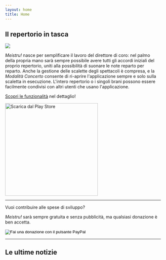 ```yaml
---
layout: home 
title: Home
---
```

## Il repertorio in tasca

<img src="/images/visualizza_brano_concerto.png" class="preview">

*Meistru!* nasce per semplificare il lavoro del direttore di coro: nel palmo della propria mano sarà sempre possibile avere tutti gli accordi iniziali del proprio repertorio, uniti alla possibilità di suonare le note reparto per reparto. Anche la gestione delle scalette degli spettacoli è compresa, e la *Modalità Concerto* consente di ri-aprire l'applicazione sempre e solo sulla scaletta in esecuzione. L'intero repertorio o i singoli brani possono essere facilmente condivisi con altri utenti che usano l'applicazione.

[Scopri le funzionalità](/features) nel dettaglio!

[<img src="/images/google-play-badge.png" width="300" alt="Scarica dal Play Store">](https://play.google.com/store/apps/details?id=click.belinde.meistru)

---
Vuoi contribuire alle spese di sviluppo?

*Meistru!* sarà sempre gratuita e senza pubblicità, ma qualsiasi donazione è ben accetta.

<form action="https://www.paypal.com/donate" method="post" target="_top">
<input type="hidden" name="business" value="GRT84BENQSPSG" />
<input type="hidden" name="no_recurring" value="0" />
<input type="hidden" name="item_name" value="Aiutami a sostenere le spese per lo sviluppo di Meistru! L'applicazione sarà comunque sempre gratuita e senza pubblicità." />
<input type="hidden" name="currency_code" value="EUR" />
<input type="image" src="https://www.paypalobjects.com/it_IT/IT/i/btn/btn_donateCC_LG.gif" border="0" name="submit" title="PayPal - The safer, easier way to pay online!" alt="Fai una donazione con il pulsante PayPal" />
<img alt="" border="0" src="https://www.paypal.com/it_IT/i/scr/pixel.gif" width="1" height="1" />
</form>


---
## Le ultime notizie
